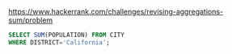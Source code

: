 https://www.hackerrank.com/challenges/revising-aggregations-sum/problem

```sql
SELECT SUM(POPULATION) FROM CITY
WHERE DISTRICT='California';
```
